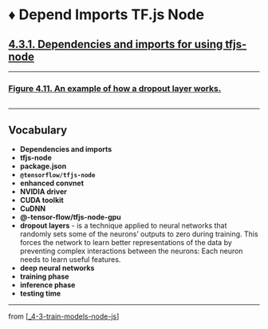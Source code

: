 # ♦️ Depend Imports TF.js Node

## [**4.3.1.** Dependencies and imports for using tfjs-node](https://livebook.manning.com/book/deep-learning-with-javascript/chapter-4/126)

---

### [Figure 4.11. An example of how a dropout layer works.](https://livebook.manning.com/book/deep-learning-with-javascript/chapter-4/ch04fig11)

<img src="">

---

## **Vocabulary**

- **Dependencies and imports**
- **tfjs-node**
- **package.json**
- **`@tensorflow/tfjs-node`**
- **enhanced convnet**
- **NVIDIA driver**
- **CUDA toolkit**
- **CuDNN**
- **@-tensor-flow/tfjs-node-gpu**
- **dropout layers** - is a technique applied to neural networks that randomly sets some of the neurons’ outputs to zero during training. This forces the network to learn better representations of the data by preventing complex interactions between the neurons: Each neuron needs to learn useful features.
- **deep neural networks**
- **training phase**
- **inference phase**
- **testing time**

---

from [[_4-3-train-models-node-js]]

[//begin]: # "Autogenerated link references for markdown compatibility"
[_4-3-train-models-node-js]: _4-3-train-models-node-js.md "♦️ Train Models"
[//end]: # "Autogenerated link references"
